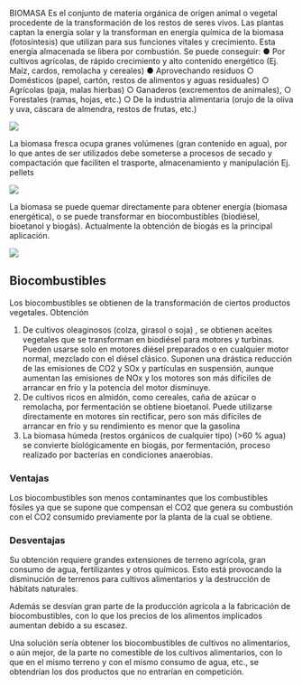 BIOMASA
Es el conjunto de materia orgánica de origen animal o vegetal procedente de la transformación de los restos de seres vivos. Las plantas captan la energía solar y la transforman en energía química de la biomasa  (fotosíntesis) que utilizan para sus funciones vitales y crecimiento. Esta energía almacenada se libera por combustión.
Se puede conseguir:
●	Por cultivos agrícolas, de rápido crecimiento y alto contenido energético (Ej. Maíz, cardos, remolacha y cereales)
●	Aprovechando residuos
○	Domésticos (papel, cartón, restos de alimentos y aguas residuales)
○	Agrícolas (paja, malas hierbas) 
○	Ganaderos (excrementos de animales), 
○	Forestales (ramas, hojas, etc.)
○	De la industria alimentaria (orujo de la oliva y  uva, cáscara de almendra, restos de frutas, etc.) 
 
![](img/2022-10-12-16-34-05.png)

La biomasa fresca ocupa granes volúmenes (gran contenido en agua), por lo que  antes de ser utilizados debe someterse a procesos de secado y compactación que faciliten el trasporte, almacenamiento y manipulación Ej. pellets

![](img/2022-10-12-16-33-58.png)
 
La biomasa se puede quemar directamente para obtener energía (biomasa energética), o se puede transformar en biocombustibles (biodiésel, bioetanol y biogás). Actualmente la obtención de biogás es la principal aplicación.
 
![](img/2022-10-12-16-33-53.png)

## Biocombustibles

Los biocombustibles se obtienen de la transformación de ciertos productos vegetales.
Obtención

1.	De cultivos oleaginosos (colza, girasol o soja) , se obtienen aceites vegetales que se transforman en biodiésel para motores y turbinas. Pueden usarse solo en motores diésel preparados o en cualquier motor normal, mezclado con el diésel clásico. Suponen una drástica reducción  de las emisiones de CO2 y SOx y partículas en suspensión, aunque aumentan las emisiones de NOx y los motores son más difíciles de arrancar en frío y la potencia del motor disminuye.
2.	De cultivos ricos en almidón, como cereales, caña de azúcar o remolacha, por fermentación se obtiene bioetanol. Puede utilizarse directamente en motores sin rectificar, pero son más difíciles de arrancar en frío y su rendimiento es menor que la gasolina
3.	La biomasa húmeda (restos orgánicos de cualquier tipo) (>60 % agua) se convierte biológicamente en biogás, por fermentación, proceso realizado por bacterias en condiciones anaerobias.

### Ventajas

Los biocombustibles son menos contaminantes que los combustibles fósiles ya que se supone que compensan el CO2 que genera su combustión con el CO2 consumido previamente por la planta de la cual se obtiene. 

### Desventajas

Su obtención requiere grandes extensiones de terreno agrícola, gran consumo de agua, fertilizantes y otros químicos. Esto está provocando la disminución de terrenos para cultivos alimentarios y la destrucción de hábitats naturales.

Además se desvían gran parte de la producción agrícola a la fabricación de biocombustibles, con lo que los precios de los alimentos implicados aumentan debido a su escasez. 

Una solución sería obtener los biocombustibles de cultivos no alimentarios, o aún mejor, de la parte no comestible de los cultivos alimentarios, con lo que en el mismo terreno y con el mismo consumo de agua, etc., se obtendrían los dos productos que no entrarían en competición.

